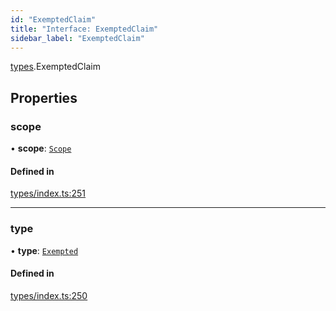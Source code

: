 ```yaml
---
id: "ExemptedClaim"
title: "Interface: ExemptedClaim"
sidebar_label: "ExemptedClaim"
---
```


[types](../../../modules/Types/Types.md).ExemptedClaim

## Properties

### scope

• **scope**: [`Scope`](../Scope/Scope.md)

#### Defined in

[types/index.ts:251](https://github.com/PolymeshAssociation/polymesh-sdk/blob/91c2d2d8/src/types/index.ts#L251)

___

### type

• **type**: [`Exempted`](../../../enums/Types/ClaimType/ClaimType.md#exempted)

#### Defined in

[types/index.ts:250](https://github.com/PolymeshAssociation/polymesh-sdk/blob/91c2d2d8/src/types/index.ts#L250)
